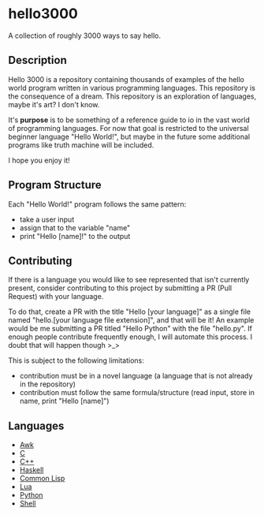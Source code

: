 # hello3000
A collection of roughly 3000 ways to say hello.

## Description

Hello 3000 is a repository containing thousands of examples of the hello world program written in various programming languages. This repository is the consequence of a dream. This repository is an exploration of languages, maybe it's art? I don't know.

It's **purpose** is to be something of a reference guide to io in the vast world of programming languages. For now that goal is restricted to the universal beginner language "Hello World!", but maybe in the future some additional programs like truth machine will be included.

I hope you enjoy it!

## Program Structure

Each "Hello World!" program follows the same pattern:
* take a user input
* assign that to the variable "name"
* print "Hello [name]!" to the output

## Contributing

If there is a language you would like to see represented that isn't currently present, consider contributing to this project by submitting a PR (Pull Request) with your language.

To do that, create a PR with the title "Hello [your language]" as a single file named "hello.[your language file extension]", and that will be it! An example would be me submitting a PR titled "Hello Python" with the file "hello.py". If enough people contribute frequently enough, I will automate this process. I doubt that will happen though >_>

This is subject to the following limitations:
- contribution must be in a novel language (a language that is not already in the repository)
- contribution must follow the same formula/structure (read input, store in name, print "Hello [name]")

## Languages

* [Awk](https://github.com/LordUbuntu/hello3000/blob/main/hello.awk)
* [C](https://github.com/LordUbuntu/hello3000/blob/main/hello.c)
* [C++](https://github.com/LordUbuntu/hello3000/blob/main/hello.cpp)
* [Haskell](https://github.com/LordUbuntu/hello3000/blob/main/hello.hs)
* [Common Lisp](https://github.com/LordUbuntu/hello3000/blob/main/hello.lisp)
* [Lua](https://github.com/LordUbuntu/hello3000/blob/main/hello.lua)
* [Python](https://github.com/LordUbuntu/hello3000/blob/main/hello.py)
* [Shell](https://github.com/LordUbuntu/hello3000/blob/main/hello.sh)

